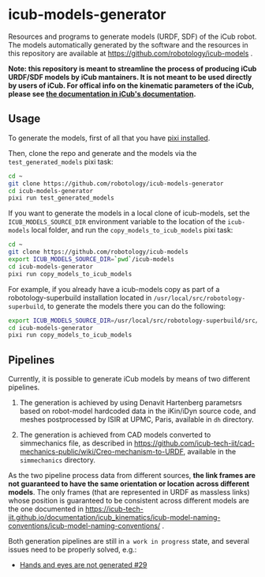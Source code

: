 # icub-models-generator

Resources and programs to generate models (URDF, SDF) of the iCub robot.
The models automatically generated by the software and the resources in this repository
are available at https://github.com/robotology/icub-models .

**Note: this repository is meant to streamline the process of producing iCub URDF/SDF models by iCub mantainers. It is not meant to be used directly by users of iCub. For offical info on the kinematic parameters of the iCub, please see [the documentation in iCub's documentation](https://icub-tech-iit.github.io/documentation/icub_kinematics/icub-forward-kinematics/icub-forward-kinematics/).**


## Usage

To generate the models, first of all that you have [pixi installed](https://pixi.sh/#installation).

Then, clone the repo and generate and the models via the `test_generated_models` pixi task:

~~~bash
cd ~
git clone https://github.com/robotology/icub-models-generator
cd icub-models-generator
pixi run test_generated_models
~~~

If you want to generate the models in a local clone of icub-models, set the `ICUB_MODELS_SOURCE_DIR` environment variable to the location of the `icub-models` local folder, and run the `copy_models_to_icub_models` pixi task:
~~~bash
cd ~
git clone https://github.com/robotology/icub-models
export ICUB_MODELS_SOURCE_DIR=`pwd`/icub-models
cd icub-models-generator
pixi run copy_models_to_icub_models
~~~

For example, if you already have a icub-models copy as part of a robotology-superbuild installation located in `/usr/local/src/robotology-superbuild`, to generate the models there you can do the following:
~~~bash
export ICUB_MODELS_SOURCE_DIR=/usr/local/src/robotology-superbuild/src/icub-models
cd icub-models-generator
pixi run copy_models_to_icub_models
~~~

## Pipelines
Currently, it is possible to generate iCub models by means of two different pipelines.

1) The generation is achieved by using Denavit Hartenberg parametsrs based on robot-model hardcoded data in the iKin/iDyn source code, and meshes postprocessed by ISIR at UPMC, Paris, available in `dh` directory.

2) The generation is achieved from CAD models converted to simmechanics file, as described in https://github.com/icub-tech-iit/cad-mechanics-public/wiki/Creo-mechanism-to-URDF, available in the `simmechanics` directory.

As the two pipeline process data from different sources, **the link frames are not guaranteed to have the same orientation
or location across different models**. The only frames (that are represented in URDF as massless links) whose position is guaranteed to be consistent across different models are the one documented in https://icub-tech-iit.github.io/documentation/icub_kinematics/icub-model-naming-conventions/icub-model-naming-conventions/ .

Both generation pipelines are still in `a work in progress` state, and several issues need to be properly solved, e.g.:
* [Hands and eyes are not generated #29](https://github.com/robotology/icub-model-generator/issues/29)

